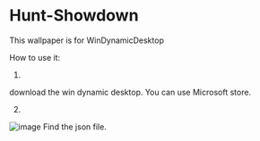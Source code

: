 # Hunt-Showdown
This wallpaper is for WinDynamicDesktop

How to use it: 



1.
download the win dynamic desktop. You can use Microsoft store.



2.

![image](https://user-images.githubusercontent.com/98459987/208745334-a3a61bcd-5d61-4849-8879-e46bf95bf370.png)
Find the json file.
